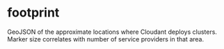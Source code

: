 footprint
=========
GeoJSON of the approximate locations where Cloudant deploys clusters. Marker size correlates with number of service providers in that area.